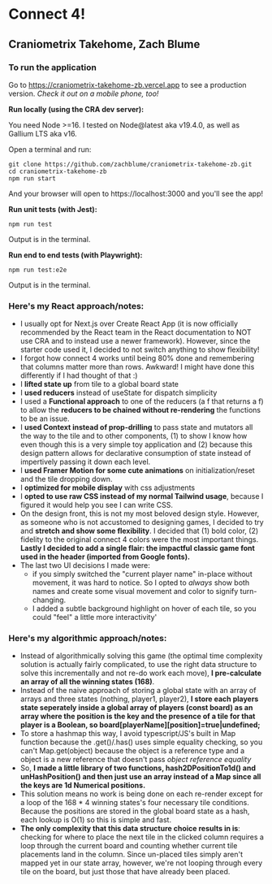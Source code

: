 # Connect 4!

## Craniometrix Takehome, Zach Blume

### To run the application

Go to https://craniometrix-takehome-zb.vercel.app to see a production version. _Check it out on a mobile phone, too!_

**Run locally (using the CRA dev server):**

You need Node >=16. I tested on Node@latest aka v19.4.0, as well as Gallium LTS aka v16.

Open a terminal and run:

```
git clone https://github.com/zachblume/craniometrix-takehome-zb.git
cd craniometrix-takehome-zb
npm run start
```

And your browser will open to https://localhost:3000 and you'll see the app!

**Run unit tests (with Jest):**

```
npm run test
```

Output is in the terminal.

**Run end to end tests (with Playwright):**

```
npm run test:e2e
```

Output is in the terminal.

### Here's my React approach/notes:

-   I usually opt for Next.js over Create React App (it is now officially recommended by the React team in the React documentation to NOT use CRA and to instead use a newer framework). However, since the starter code used it, I decided to not switch anything to show flexibility!
-   I forgot how connect 4 works until being 80% done and remembering that columns matter more than rows. Awkward! I might have done this differently if I had thought of that :)
-   I **lifted state up** from tile to a global board state
-   I **used reducers** instead of useState for dispatch simplicity
-   I used a **Functional approach** to one of the reducers (a f that returns a f) to allow the **reducers to be chained without re-rendering** the functions to be an issue.
-   I **used Context instead of prop-drilling** to pass state and mutators all the way to the tile and to other components, (1) to show I know how even though this is a very simple toy application and (2) because this design pattern allows for declarative consumption of state instead of impertively passing it down each level.
-   I **used Framer Motion for some cute animations** on initialization/reset and the tile dropping down.
-   I **optimized for mobile display** with css adjustments
-   I **opted to use raw CSS instead of my normal Tailwind usage**, because I figured it would help you see I can write CSS.
-   On the design front, this is not my most beloved design style. However, as someone who is not accustomed to designing games, I decided to try and **stretch and show some flexibility**. I decided that (1) bold color, (2) fidelity to the original connect 4 colors were the most important things. **Lastly I decided to add a single flair: the impactful classic game font used in the header (imported from Google fonts).**
-   The last two UI decisions I made were:
    -   if you simply switched the "current player name" in-place without movement, it was hard to notice. So I opted to _always_ show both names and create some visual movement and color to signify turn-changing.
    -   I added a subtle background highlight on hover of each tile, so you could "feel" a little more interactivity'

### Here's my algorithmic approach/notes:

-   Instead of algorithmically solving this game (the optimal time complexity solution is actually fairly complicated, to use the right data structure to solve this incrementally and not re-do work each move), **I pre-calculate an array of all the winning states (168)**.
-   Instead of the naive approach of storing a global state with an array of arrays and three states (nothing, player1, player2), **I store each players state seperately inside a global array of players (const board) as an array where the position is the key and the presence of a tile for that player is a Boolean, so board[playerName][position]=true|undefined;**
-   To store a hashmap this way, I avoid typescript/JS's built in Map function because the .get()/.has() uses simple equality checking, so you can't Map.get(object) because the object is a reference type and a object is a new reference that doesn't pass _object reference equality_
-   So, **I made a little library of two functions, hash2DPositionTo1d() and unHashPosition() and then just use an array instead of a Map since all the keys are 1d Numerical positions.**
-   This solution means no work is being done on each re-render except for a loop of the 168 \* 4 winning states's four necessary tile conditions. Because the positions are stored in the global board state as a hash, each lookup is O(1) so this is simple and fast.
-   **The only complexity that this data structure choice results in is**: checking for where to place the next tile in the clicked column requires a loop through the current board and counting whether current tile placements land in the column. Since un-placed tiles simply aren't mapped yet in our state array, however, we're not looping through every tile on the board, but just those that have already been placed.
